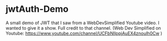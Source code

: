 # jwtAuth-Demo
A small demo of JWT that I saw from a WebDevSimplified Youtube video. I wanted to give it a show. Full credit to that channel. (Web Dev Simplified on Youtube: https://www.youtube.com/channel/UCFbNIlppjAuEX4znoulh0Cw )
